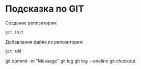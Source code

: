 # Подсказка по GIT

Создание репозитория:
```sh
git init
```
Добавления файла из репозитория:
```sh
git add
```
git commit -m "Message"
git log
git log --oneline
git checkout